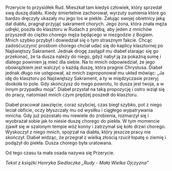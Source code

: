 Przerycie to przysiółek Rud. Mieszkał tam kiedyś człowiek, który sprzedał swą duszę diabłu. Kiedy śmiertelnie zachorował, wyrzuty sumienia które go bardzo dręczyły ukazały mu jego los w piekle. Żałując swojej obietnicy jaką dał diabłu, pragnął przyjąć sakrament chorych. Jego żona, która znała męża udręki, poszła do klasztoru w Rudach z prośbą, aby jeden z mnichów przyszedł do ciężko chorego męża będącego w niezgodzie z Bogiem. Mnich szybko przybył i dowiedział się o tym strasznym fakcie. Chcąc zadośćuczynić prośbom chorego chciał udać się do kaplicy klasztornej po Najświętszy Sakrament. Jednak drogę zastąpił mu diabeł starając się go przekonać, że ta dusza należy do niego, gdyż nabył ją za pokaźną sumę i dlatego powinien ją mieć dla siebie. Na to mnich odpowiedział, że jego obowiązkiem jest walczyć o każdą duszę, która pragnie Chrystusa. Diabeł jednak długo nie ustępował, aż mnich zaproponował mu układ mówiąc: „Ja idę do klasztoru po Najświętszy Sakrament, a ty w międzyczasie przeryj dookoła to pole. Gdy skończysz do mego powrotu, to dusza jest twoja, a w innym przypadku moja”. Diabeł przystał na taką propozycję i ostro wziął się do pracy, natomiast mnich czym prędzej poszedł do klasztoru.

Diabeł pracował zawzięcie, coraz szybciej, czas biegł szybko, pot z niego leciał obficie, oczy błyszczały mu od wysiłku i ciągłego wypatrywania mnicha. Gdy już pozostało mu niewiele do zrobienia, rozmarzył się i wyobrażał sobie jak to niesie duszę chorego do piekła. W tym momencie zjawił się w szalonym tempie wóz konny i zatrzymał się koło drzwi chorego. Wyskoczył z niego mnich, spojrzał na diabła, który jeszcze pracy nie skończył. Diabeł widząc, że przegrał z wielką złością rzucił łopatę o ziemię i podążył do piekła. Dusza chorego była uratowana.

Od tego czasu ta mała osada nazywa się Przerycie.

_Tekst z książki Henryka Siedlaczka „Rudy - Mała Wielka Ojczyzna”_
